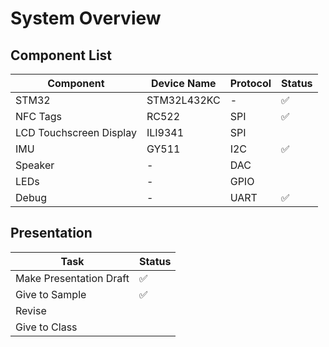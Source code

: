 # System Overview

## Component List

| Component               | Device Name | Protocol | Status |
|-------------------------|-------------|----------|--------|
| STM32                   | STM32L432KC | -        | ✅      |
| NFC Tags                | RC522       | SPI      | ✅      |
| LCD Touchscreen Display | ILI9341     | SPI      |        |
| IMU                     | GY511       | I2C      | ✅      |
| Speaker                 | -           | DAC      |        |
| LEDs                    | -           | GPIO     |        |
| Debug                   | -           | UART     | ✅      |

## Presentation

| Task                    | Status |
|-------------------------|--------|
| Make Presentation Draft | ✅      |
| Give to Sample          | ✅      |
| Revise                  |        |
| Give to Class           |        |

